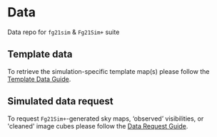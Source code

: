 # Data
Data repo for `fg21sim` & `Fg21Sim+` suite

## Template data

To retrieve the simulation-specific template map(s) please follow the [Template Data Guide](https://github.com/Fg21Sim/Data/blob/main/Template%20Data%20Guide.md).

## Simulated data request

To request `Fg21Sim+`-generated sky maps, ‘observed’ visibilities, or 'cleaned' image cubes please follow the [Data Request Guide](https://github.com/Fg21Sim/Data/blob/main/Data%20Request%20Guide.md).
